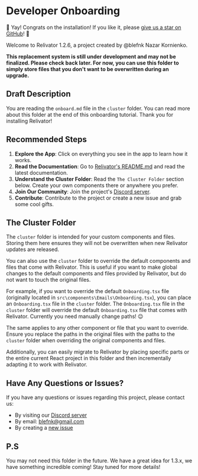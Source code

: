 # Developer Onboarding

🚀 Yay! Congrats on the installation! If you like it, please [give us a star on GitHub](https://github.com/blefnk/relivator-nextjs-template)! 🙏

Welcome to Relivator 1.2.6, a project created by @blefnk Nazar Kornienko.

**This replacement system is still under development and may not be finalized. Please check back later. For now, you can use this folder to simply store files that you don't want to be overwritten during an upgrade.**

## Draft Description

You are reading the `onboard.md` file in the `cluster` folder. You can read more about this folder at the end of this onboarding tutorial. Thank you for installing Relivator!

## Recommended Steps

1. **Explore the App**: Click on everything you see in the app to learn how it works.
2. **Read the Documentation**: Go to [Relivator's README.md](../../README.md) and read the latest documentation.
3. **Understand the Cluster Folder**: Read the `The Cluster Folder` section below. Create your own components there or anywhere you prefer.
4. **Join Our Community**: Join the project's <a href="https://discord.gg/Pb8uKbwpsJ">Discord server</a>.
5. **Contribute**: Contribute to the project or create a new issue and grab some cool gifts.

## The Cluster Folder

The `cluster` folder is intended for your custom components and files. Storing them here ensures they will not be overwritten when new Relivator updates are released.

You can also use the `cluster` folder to override the default components and files that come with Relivator. This is useful if you want to make global changes to the default components and files provided by Relivator, but do not want to touch the original files.

For example, if you want to override the default `Onboarding.tsx` file (originally located in `src\components\Emails\Onboarding.tsx`), you can place an `Onboarding.tsx` file in the `cluster` folder. The `Onboarding.tsx` file in the `cluster` folder will override the default `Onboarding.tsx` file that comes with Relivator. Currently you need manually change paths! 😉

The same applies to any other component or file that you want to override. Ensure you replace the paths in the original files with the paths to the `cluster` folder when overriding the original components and files.

Additionally, you can easily migrate to Relivator by placing specific parts or the entire current React project in this folder and then incrementally adapting it to work with Relivator.

## Have Any Questions or Issues?

If you have any questions or issues regarding this project, please contact us:

- By visiting our <a href="https://discord.gg/Pb8uKbwpsJ">Discord server</a>
- By email: <a href="mailto:blefnk@gmail.com">blefnk@gmail.com</a>
- By creating a <a href="https://github.com/blefnk/relivator-nextjs-template/issues">new issue</a>

## P.S

You may not need this folder in the future. We have a great idea for 1.3.x, we have something incredible coming! Stay tuned for more details!
